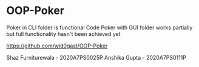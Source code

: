 # OOP-Poker

Poker in CLI folder is functional Code
Poker with GUI folder works partially but full functionality hasn't been achieved yet

https://github.com/wid0gast/OOP-Poker

Shaz Furniturewala - 2020A7PS0025P
Anshika Gupta - 2020A7PS0111P
